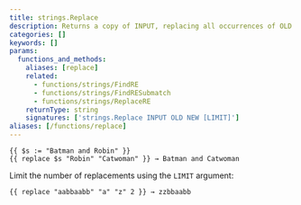 ```yaml
---
title: strings.Replace
description: Returns a copy of INPUT, replacing all occurrences of OLD with NEW.
categories: []
keywords: []
params:
  functions_and_methods:
    aliases: [replace]
    related:
      - functions/strings/FindRE
      - functions/strings/FindRESubmatch
      - functions/strings/ReplaceRE
    returnType: string
    signatures: ['strings.Replace INPUT OLD NEW [LIMIT]']
aliases: [/functions/replace]
---
```


```go-html-template
{{ $s := "Batman and Robin" }}
{{ replace $s "Robin" "Catwoman" }} → Batman and Catwoman
```

Limit the number of replacements using the `LIMIT` argument:

```go-html-template
{{ replace "aabbaabb" "a" "z" 2 }} → zzbbaabb
```
